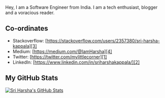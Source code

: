 Hey, I am a Software Engineer from India. I am a tech enthusiast, blogger and a voracious reader.

## Co-ordinates

- Stackoverflow: [https://stackoverflow.com/users/2357380/sri-harsha-kappala][3]
- Medium: [https://medium.com/@IamHarsha][4]
- Twitter: [https://twitter.com/mylittlecorner][1]
- LinkedIn: [https://www.linkedin.com/in/sriharshakappala/][2]

## My GitHub Stats

<a href="https://github.com/sriharshakappala/sriharshakappala">
  <img align="center" src="https://github-readme-stats.vercel.app/api?username=sriharshakappala&show_icons=true&line_height=27&count_private=true&title_color=ffffff&text_color=c9cacc&icon_color=2bbc8a&bg_color=1d1f21" alt="Sri Harsha's GitHub Stats" />
</a>
